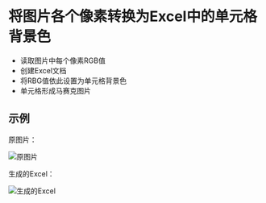 # 将图片各个像素转换为Excel中的单元格背景色

 - 读取图片中每个像素RGB值
 - 创建Excel文档
 - 将RBG值依此设置为单元格背景色
 - 单元格形成马赛克图片


## 示例

原图片：

![原图片][1]

生成的Excel：

![生成的Excel][2]

[1]: https://github.com/dxxzst/PictureToExcel/blob/master/images/1.jpg
[2]: https://github.com/dxxzst/PictureToExcel/blob/master/images/3.png
